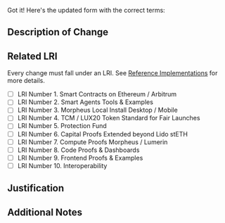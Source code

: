 Got it! Here's the updated form with the correct terms:

## Description of Change
<!-- Provide a brief description of the change being made -->

## Related LRI
Every change must fall under an LRI. See [Reference Implementations](https://github.com/roaidev/docs/blob/795fbf5e41a26bfdda5a14ebe9bfa58fd5bd7c24/network/FOR%20CONTRIBUTORS/LUX%20Reference%20Implementations%20(LRI).md) for more details.
<!-- Select the Morpheus Reference Implementation that this change falls under -->
- [ ] LRI Number 1. Smart Contracts on Ethereum / Arbitrum 
- [ ] LRI Number 2. Smart Agents Tools & Examples
- [ ] LRI Number 3. Morpheus Local Install Desktop / Mobile
- [ ] LRI Number 4. TCM / LUX20 Token Standard for Fair Launches  
- [ ] LRI Number 5. Protection Fund
- [ ] LRI Number 6. Capital Proofs Extended beyond Lido stETH
- [ ] LRI Number 7. Compute Proofs Morpheus / Lumerin
- [ ] LRI Number 8. Code Proofs & Dashboards
- [ ] LRI Number 9. Frontend Proofs & Examples
- [ ] LRI Number 10. Interoperability

## Justification
<!-- Explain why this change belongs under the selected LRI and how it aligns with that implementation's goals -->

## Additional Notes
<!-- Include any other relevant details, considerations, or impacts of this change -->
